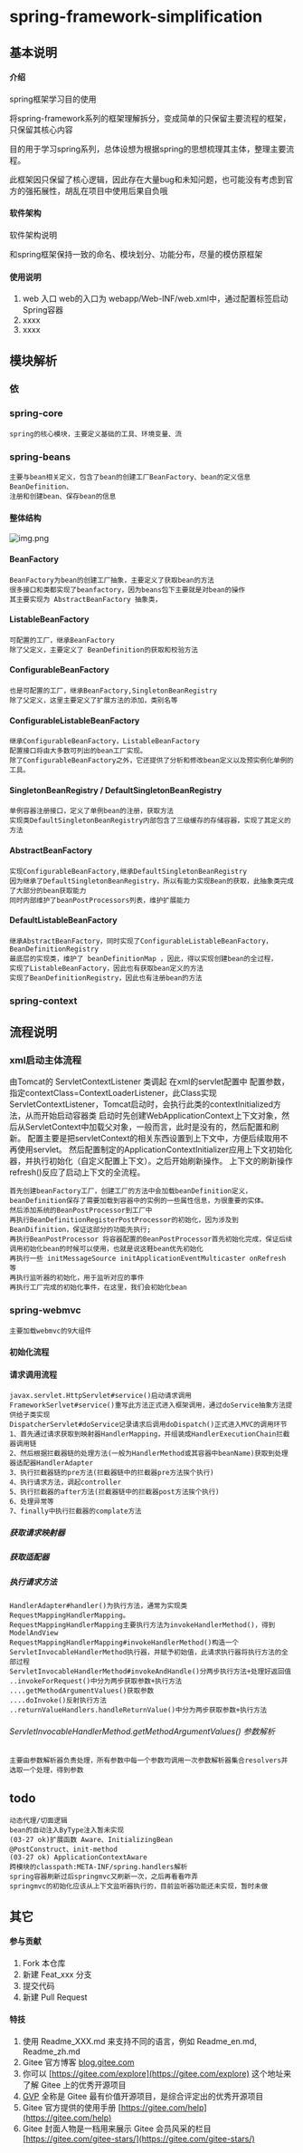 # spring-framework-simplification

## 基本说明

#### 介绍

spring框架学习目的使用

将spring-framework系列的框架理解拆分，变成简单的只保留主要流程的框架，只保留其核心内容

目的用于学习spring系列，总体设想为根据spring的思想梳理其主体，整理主要流程。

此框架因只保留了核心逻辑，因此存在大量bug和未知问题，也可能没有考虑到官方的强拓展性，胡乱在项目中使用后果自负哦


#### 软件架构
软件架构说明

和spring框架保持一致的命名、模块划分、功能分布，尽量的模仿原框架

#### 使用说明

1.  web 入口
    web的入口为 webapp/Web-INF/web.xml中，通过配置<listener>标签启动Spring容器
2.  xxxx
3.  xxxx

## 模块解析

### 依

### spring-core
    spring的核心模块，主要定义基础的工具、环境变量、流
### spring-beans
    主要与bean相关定义，包含了bean的创建工厂BeanFactory、bean的定义信息BeanDefinition、
    注册和创建bean、保存bean的信息
#### 整体结构 

![img.png](docs/image/img.png)

#### BeanFactory
    BeanFactory为bean的创建工厂抽象，主要定义了获取bean的方法
    很多接口和类都实现了beanfactory，因为beans包下主要就是对bean的操作
    其主要实现为 AbstractBeanFactory 抽象类，
#### ListableBeanFactory
    可配置的工厂，继承BeanFactory
    除了父定义，主要定义了 BeanDefinition的获取和校验方法
#### ConfigurableBeanFactory
    也是可配置的工厂，继承BeanFactory,SingletonBeanRegistry
    除了父定义，这里主要定义了扩展方法的添加，类别名等
#### ConfigurableListableBeanFactory
    继承ConfigurableBeanFactory，ListableBeanFactory
    配置接口将由大多数可列出的bean工厂实现。
    除了ConfigurableBeanFactory之外，它还提供了分析和修改bean定义以及预实例化单例的工具。
#### SingletonBeanRegistry / DefaultSingletonBeanRegistry
    单例容器注册接口，定义了单例bean的注册，获取方法
    实现类DefaultSingletonBeanRegistry内部包含了三级缓存的存储容器，实现了其定义的方法

#### AbstractBeanFactory
    实现ConfigurableBeanFactory,继承DefaultSingletonBeanRegistry
    因为继承了DefaultSingletonBeanRegistry，所以有能力实现Bean的获取，此抽象类完成了大部分的bean获取能力
    同时内部维护了beanPostProcessors列表，维护扩展能力
#### DefaultListableBeanFactory
    继承AbstractBeanFactory，同时实现了ConfigurableListableBeanFactory，BeanDefinitionRegistry
    最底层的实现类，维护了 beanDefinitionMap ，因此，得以实现创建bean的全过程，
    实现了ListableBeanFactory，因此也有获取bean定义的方法
    实现了BeanDefinitionRegistry，因此也有注册bean的方法


### spring-context


### 

## 流程说明
### xml启动主体流程
由Tomcat的 ServletContextListener 类调起
在xml的servlet配置中 配置<context-param>参数，指定contextClass=ContextLoaderListener，此Class实现ServletContextListener，Tomcat启动时，会执行此类的contextInitialized方法，从而开始启动容器类
启动时先创建WebApplicationContext上下文对象，然后从ServletContext中加载父对象，一般而言，此时是没有的，然后配置和刷新。
配置主要是把servletContext的相关东西设置到上下文中，方便后续取用不再使用servlet。
然后配置制定的ApplicationContextInitializer应用上下文初始化器，并执行初始化（自定义配置上下文）。之后开始刷新操作。
上下文的刷新操作refresh()反应了启动上下文的全流程。

    首先创建beanFactory工厂，创建工厂的方法中会加载beanDefinition定义，beanDefinition保存了需要加载到容器中的实例的一些属性信息，为很重要的实体。
    然后添加系统的BeanPostProcessor到工厂中
    再执行BeanDefinitionRegisterPostProcessor的初始化，因为涉及到BeanDifinition，保证这部分的功能先执行;
    再执行BeanPostProcessor 将容器配置的BeanPostProcessor首先初始化完成，保证后续调用初始化bean的时候可以使用，也就是说这鞋bean优先初始化
    再执行一些 initMessageSource initApplicationEventMulticaster onRefresh 等
    再执行监听器的初始化，用于监听对应的事件
    再执行工厂完成的初始化事件，在这里，我们会初始化bean


### spring-webmvc
    主要加载webmvc的9大组件

#### 初始化流程
    

#### 请求调用流程
    javax.servlet.HttpServlet#service()启动请求调用
    FrameworkSerlvet#service()重写此方法正式进入框架调用，通过doService抽象方法提供给子类实现
    DispatcherServlet#doService记录请求后调用doDispatch()正式进入MVC的调用环节
    1、首先通过请求获取到映射器HandlerMapping，并组装成HandlerExecutionChain拦截器调用链
    2、然后根据拦截器链的处理方法(一般为HandlerMethod或其容器中beanName)获取到处理器适配器HandlerAdapter
    3、执行拦截器链的pre方法(拦截器链中的拦截器pre方法挨个执行)
    4、执行请求方法，调起controller
    5、执行拦截器的after方法(拦截器链中的拦截器post方法挨个执行)
    6、处理异常等
    7、finally中执行拦截器的complate方法
    
##### 获取请求映射器
##### 获取适配器
##### 执行请求方法
    HandlerAdapter#handler()为执行方法，通常为实现类RequestMappingHandlerMapping。
    RequestMappingHandlerMapping主要执行方法为invokeHandlerMethod()，得到ModelAndView
    RequestMappingHandlerMapping#invokeHandlerMethod()构造一个ServletInvocableHandlerMethod执行器，并赋予初始值，此请求执行器将执行方法的全部过程
    ServletInvocableHandlerMethod#invokeAndHandle()分两步执行方法+处理好返回值
    ..invokeForRequest()中分为两步获取参数+执行方法
    ....getMethodArgumentValues()获取参数
    ....doInvoke()反射执行方法
    ..returnValueHandlers.handleReturnValue()中分为两步获取参数+执行方法
###### ServletInvocableHandlerMethod.getMethodArgumentValues() 参数解析
    主要由参数解析器负责处理，所有参数中每一个参数均调用一次参数解析器集合resolvers并选取一个处理，得到参数
    


## todo
    动态代理/切面逻辑
    bean的自动注入ByType注入暂未实现
    (03-27 ok)扩展函数 Aware、InitializingBean
    @PostConstruct、init-method
    (03-27 ok) ApplicationContextAware
    跨模块的classpath:META-INF/spring.handlers解析
    spring容器刷新过后springmvc又刷新一次，之后再看看咋弄
    springmvc的初始化应该从上下文监听器执行的，目前监听器功能还未实现，暂时未做

## 其它

#### 参与贡献

1.  Fork 本仓库
2.  新建 Feat_xxx 分支
3.  提交代码
4.  新建 Pull Request


#### 特技

1.  使用 Readme\_XXX.md 来支持不同的语言，例如 Readme\_en.md, Readme\_zh.md
2.  Gitee 官方博客 [blog.gitee.com](https://blog.gitee.com)
3.  你可以 [https://gitee.com/explore](https://gitee.com/explore) 这个地址来了解 Gitee 上的优秀开源项目
4.  [GVP](https://gitee.com/gvp) 全称是 Gitee 最有价值开源项目，是综合评定出的优秀开源项目
5.  Gitee 官方提供的使用手册 [https://gitee.com/help](https://gitee.com/help)
6.  Gitee 封面人物是一档用来展示 Gitee 会员风采的栏目 [https://gitee.com/gitee-stars/](https://gitee.com/gitee-stars/)
